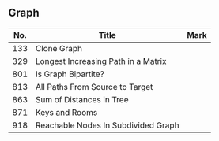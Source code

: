 ## Graph
| No.  | Title                                                       | Mark |
|------|-------------------------------------------------------------|------|
| 133 | Clone Graph                         |      |
| 329 | Longest Increasing Path in a Matrix |      |
| 801 | Is Graph Bipartite?                 |      |
| 813 | All Paths From Source to Target     |      |
| 863 | Sum of Distances in Tree            |      |
| 871 | Keys and Rooms                      |      |
| 918 | Reachable Nodes In Subdivided Graph |      |
